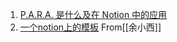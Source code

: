 1. [P.A.R.A. 是什么及在 Notion 中的应用](https://sspai.com/post/61459)
2. [一个notion上的模板](https://www.notion.so/linqiqi/Para-Life-List-8b7a3441472347a983f2151b3a70ab37) From[[余小西]]